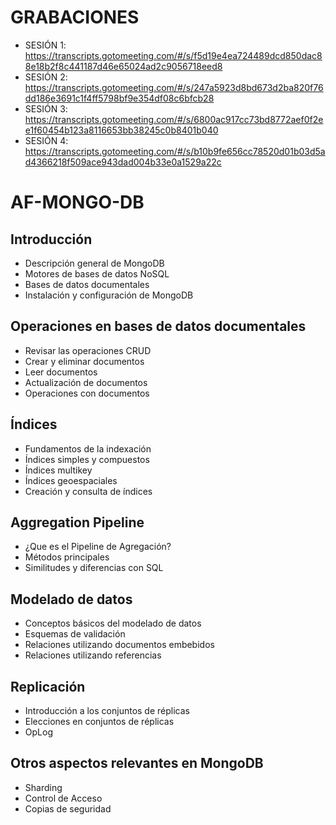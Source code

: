 # GRABACIONES 

- SESIÓN 1: https://transcripts.gotomeeting.com/#/s/f5d19e4ea724489dcd850dac88e18b2f8c441187d46e65024ad2c9056718eed8
- SESIÓN 2: https://transcripts.gotomeeting.com/#/s/247a5923d8bd673d2ba820f76dd186e3691c1f4ff5798bf9e354df08c6bfcb28
- SESIÓN 3: https://transcripts.gotomeeting.com/#/s/6800ac917cc73bd8772aef0f2ee1f60454b123a8116653bb38245c0b8401b040
- SESIÓN 4: https://transcripts.gotomeeting.com/#/s/b10b9fe656cc78520d01b03d5ad4366218f509ace943dad004b33e0a1529a22c

# AF-MONGO-DB

## Introducción 

- Descripción general de MongoDB
- Motores de bases de datos NoSQL
- Bases de datos documentales
- Instalación y configuración de MongoDB

## Operaciones en bases de datos documentales

- Revisar las operaciones CRUD
- Crear y eliminar documentos
- Leer documentos
- Actualización de documentos
- Operaciones con documentos

## Índices

- Fundamentos de la indexación
- Índices simples y compuestos
- Índices multikey
- Índices geoespaciales        
- Creación y consulta de índices

## Aggregation Pipeline

- ¿Que es el Pipeline de Agregación?
- Métodos principales
- Similitudes y diferencias con SQL

## Modelado de datos

- Conceptos básicos del modelado de datos
- Esquemas de validación
- Relaciones utilizando documentos embebidos
- Relaciones utilizando referencias

## Replicación

- Introducción a los conjuntos de réplicas
- Elecciones en conjuntos de réplicas
- OpLog

## Otros aspectos relevantes en MongoDB

- Sharding
- Control de Acceso
- Copias de seguridad
